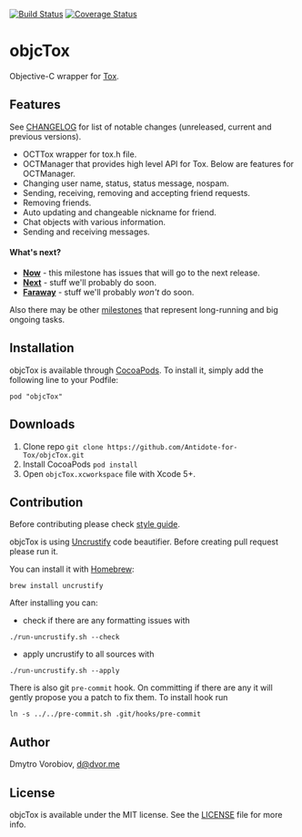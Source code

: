 [![Build Status](https://img.shields.io/travis/Antidote-for-Tox/objcTox/master.svg?style=flat)](https://travis-ci.org/Antidote-for-Tox/objcTox) [![Coverage Status](https://coveralls.io/repos/Antidote-for-Tox/objcTox/badge.svg)](https://coveralls.io/r/Antidote-for-Tox/objcTox)

# objcTox

Objective-C wrapper for [Tox](https://tox.chat/).

## Features

See [CHANGELOG](CHANGELOG.md) for list of notable changes (unreleased, current and previous versions).

- OCTTox wrapper for tox.h file.
- OCTManager that provides high level API for Tox. Below are features for OCTManager.
- Changing user name, status, status message, nospam.
- Sending, receiving, removing and accepting friend requests.
- Removing friends.
- Auto updating and changeable nickname for friend.
- Chat objects with various information.
- Sending and receiving messages.

#### What's next?

- [**Now**](https://github.com/Antidote-for-Tox/objcTox/milestones/Now) - this milestone has issues that will go to the next release.
- [**Next**](https://github.com/Antidote-for-Tox/objcTox/milestones/Next) - stuff we'll probably do soon.
- [**Faraway**](https://github.com/Antidote-for-Tox/objcTox/milestones/Faraway) - stuff we'll probably *won't* do soon.

Also there may be other [milestones](https://github.com/Antidote-for-Tox/objcTox/milestones) that represent long-running and big ongoing tasks.

## Installation

objcTox is available through [CocoaPods](http://cocoapods.org). To install
it, simply add the following line to your Podfile:

    pod "objcTox"

## Downloads

1. Clone repo `git clone https://github.com/Antidote-for-Tox/objcTox.git`
2. Install CocoaPods `pod install`
3. Open `objcTox.xcworkspace` file with Xcode 5+.

## Contribution

Before contributing please check [style guide](objective-c-style-guide.md).

objcTox is using [Uncrustify](http://uncrustify.sourceforge.net/) code beautifier. Before creating pull request please run it.

You can install it with [Homebrew](http://brew.sh/):

```
brew install uncrustify
```

After installing you can:

- check if there are any formatting issues with

```
./run-uncrustify.sh --check
```

- apply uncrustify to all sources with

```
./run-uncrustify.sh --apply
```

There is also git `pre-commit` hook. On committing if there are any it will gently propose you a patch to fix them. To install hook run

```
ln -s ../../pre-commit.sh .git/hooks/pre-commit
```

## Author

Dmytro Vorobiov, d@dvor.me

## License

objcTox is available under the MIT license. See the [LICENSE](LICENSE) file for more info.


